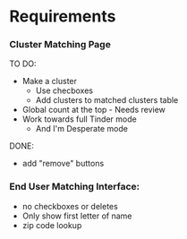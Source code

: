 # Requirements
### Cluster Matching Page
TO DO:
* Make a cluster
  * Use checboxes
  * Add clusters to matched clusters table
* Global count at the top - Needs review
* Work towards full Tinder mode
  * And I'm Desperate mode

DONE:
* add "remove" buttons

### End User Matching Interface:
* no checkboxes or deletes
* Only show first letter of name
* zip code lookup

